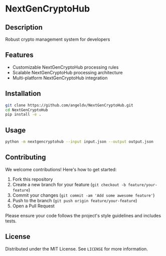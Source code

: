 # NextGenCryptoHub

## Description

Robust crypto management system for developers

## Features

- Customizable NextGenCryptoHub processing rules
- Scalable NextGenCryptoHub processing architecture
- Multi-platform NextGenCryptoHub integration
## Installation

```bash
git clone https://github.com/angeldv/NextGenCryptoHub.git
cd NextGenCryptoHub
pip install -e .
```

## Usage

```bash
python -m nextgencryptohub --input input.json --output output.json
```

## Contributing

We welcome contributions! Here's how to get started:

1. Fork this repository
2. Create a new branch for your feature (`git checkout -b feature/your-feature`)
3. Commit your changes (`git commit -am 'Add some awesome feature'`)
4. Push to the branch (`git push origin feature/your-feature`)
5. Open a Pull Request

Please ensure your code follows the project's style guidelines and includes tests.

## License

Distributed under the MIT License. See `LICENSE` for more information.
